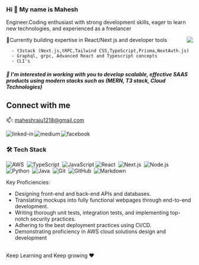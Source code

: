 
### Hi 👋 My name is <b> Mahesh </b>

Engineer.Coding enthusiast with strong development skills, eager to learn new technologies, and experienced as a freelancer

<img align="right" src="https://github-readme-stats.vercel.app/api/top-langs/?username=gmaheshraju&layout=donut" />

<!-- [![Mahesh's GitHub stats](https://github-readme-stats.vercel.app/api?username=gmaheshraju)](https://github.com/gmaheshraju/github-readme-stats) -->
<!-- 
1. 🔭 Currently engaged in various backend and frontend projects utilizing a wide range of technologies such as React, Node.js, AWS, Java, Serverless, JavaScript, Spring Boot, and Microservices architecture. My focus lies in developing enterprise applications that run seamlessly on multi-cloud platforms.
2. 🌱 As an individual contributor, I possess comprehensive expertise in all aspects of the software development lifecycle, including design, development, deployment, delivery, upgrades, and automation.
-->
   🌱Currently building expertise in React/Next js and developer tools
   
      - t3stack (Next.js,tRPC,Tailwind CSS,TypeScript,Prisma,NextAuth.js)
      - Graphql, grpc, Advanced React and Typescript concepts
      - CLI's

##### 👯 I'm interested in working with you to develop scalable, effective SAAS products using modern stacks such as (MERN, T3 stack, Cloud Technologies)

## Connect with me

  📫: maheshraju1218@gmail.com<br/> 


[<img align="left" alt="linked-in" src="https://img.shields.io/badge/linkedin-%230077B5.svg?&style=for-the-badge&logo=linkedin&logoColor=white" />](https://www.linkedin.com/in/gmaheshraju)
[<img align="left" alt="medium" src="https://img.shields.io/badge/medium-%2312100E.svg?&style=for-the-badge&logo=medium&logoColor=white" />](https://maheshguntumadugu.medium.com/)
[<img align="left" alt="facebook" src="https://img.shields.io/badge/facebook-%231877F2.svg?&style=for-the-badge&logo=facebook&logoColor=white" />](https://www.facebook.com/mahesh1218/)

<br>


### 🛠 Tech Stack
![AWS](https://img.shields.io/badge/Amazon_AWS-232F3E?style=flat&logo=amazon-aws&logoColor=white)&nbsp;
![TypeScript](https://img.shields.io/badge/-TypeScript-05122A?style=flat&logo=typescript)&nbsp;
![JavaScript](https://img.shields.io/badge/-JavaScript-05122A?style=flat&logo=javascript)
![React](https://img.shields.io/badge/-ReactJs-61DAFB?logo=react&style=flat&color=black)&nbsp;
![Next.js](https://img.shields.io/badge/next.js-000000?style=flat&logo=nextdotjs&logoColor=white)&nbsp;
![Node.js](https://img.shields.io/badge/-Node.js-05122A?style=flat&logo=node.js)&nbsp;
![Python](https://img.shields.io/badge/Python-3776AB?style=flat&logo=python&logoColor=black)&nbsp;
![Java](https://img.shields.io/badge/Java-ED8B00?style=flat&logo=openjdk&logoColor=black)&nbsp;
![Git](https://img.shields.io/badge/-Git-05122A?style=flat&logo=git)&nbsp;
![GitHub](https://img.shields.io/badge/-GitHub-05122A?style=flat&logo=github)&nbsp;
![Markdown](https://img.shields.io/badge/-Markdown-05122A?style=flat&logo=markdown)
 

Key Proficiencies:
<ul>
<li>Designing front-end and back-end APIs and databases.</li>
<li>Translating mockups into fully functional webpages through end-to-end development.</li>
<li>Writing thorough unit tests, integration tests, and implementing top-notch security practices.</li>
<li>Adhering to the best deployment practices using CI/CD.</li>
<li>Demonstrating proficiency in AWS cloud solutions design and development</li>
</ul>


<br>
  Keep Learning and Keep growing ❤
<br />

<br>



